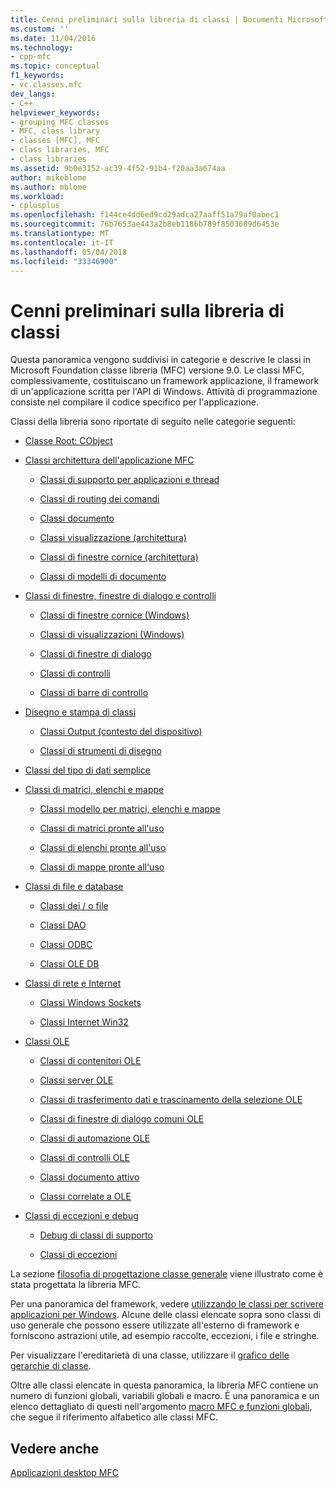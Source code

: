 ```yaml
---
title: Cenni preliminari sulla libreria di classi | Documenti Microsoft
ms.custom: ''
ms.date: 11/04/2016
ms.technology:
- cpp-mfc
ms.topic: conceptual
f1_keywords:
- vc.classes.mfc
dev_langs:
- C++
helpviewer_keywords:
- grouping MFC classes
- MFC, class library
- classes [MFC], MFC
- class libraries, MFC
- class libraries
ms.assetid: 9b0e3152-ac39-4f52-91b4-f20aa3a674aa
author: mikeblome
ms.author: mblome
ms.workload:
- cplusplus
ms.openlocfilehash: f144ce4dd6ed9cd29adca27aaff51a79af0abec1
ms.sourcegitcommit: 76b7653ae443a2b8eb1186b789f8503609d6453e
ms.translationtype: MT
ms.contentlocale: it-IT
ms.lasthandoff: 05/04/2018
ms.locfileid: "33346900"
---
```

# <a name="class-library-overview"></a>Cenni preliminari sulla libreria di classi
Questa panoramica vengono suddivisi in categorie e descrive le classi in Microsoft Foundation classe libreria (MFC) versione 9.0. Le classi MFC, complessivamente, costituiscano un framework applicazione, il framework di un'applicazione scritta per l'API di Windows. Attività di programmazione consiste nel compilare il codice specifico per l'applicazione.  
  
 Classi della libreria sono riportate di seguito nelle categorie seguenti:  
  
-   [Classe Root: CObject](../mfc/root-class-cobject.md)  
  
-   [Classi architettura dell'applicazione MFC](../mfc/mfc-application-architecture-classes.md)  
  
    -   [Classi di supporto per applicazioni e thread](../mfc/application-and-thread-support-classes.md)  
  
    -   [Classi di routing dei comandi](../mfc/command-routing-classes.md)  
  
    -   [Classi documento](../mfc/document-classes.md)  
  
    -   [Classi visualizzazione (architettura)](../mfc/view-classes-architecture.md)  
  
    -   [Classi di finestre cornice (architettura)](../mfc/frame-window-classes-architecture.md)  
  
    -   [Classi di modelli di documento](../mfc/document-template-classes.md)  
  
-   [Classi di finestre, finestre di dialogo e controlli](../mfc/window-dialog-and-control-classes.md)  
  
    -   [Classi di finestre cornice (Windows)](../mfc/frame-window-classes-windows.md)  
  
    -   [Classi di visualizzazioni (Windows)](../mfc/view-classes-windows.md)  
  
    -   [Classi di finestre di dialogo](../mfc/dialog-box-classes.md)  
  
    -   [Classi di controlli](../mfc/control-classes.md)  
  
    -   [Classi di barre di controllo](../mfc/control-bar-classes.md)  
  
-   [Disegno e stampa di classi](../mfc/drawing-and-printing-classes.md)  
  
    -   [Classi Output (contesto del dispositivo)](../mfc/output-device-context-classes.md)  
  
    -   [Classi di strumenti di disegno](../mfc/drawing-tool-classes.md)  
  
-   [Classi del tipo di dati semplice](../mfc/simple-data-type-classes.md)  
  
-   [Classi di matrici, elenchi e mappe](../mfc/array-list-and-map-classes.md)  
  
    -   [Classi modello per matrici, elenchi e mappe](../mfc/template-classes-for-arrays-lists-and-maps.md)  
  
    -   [Classi di matrici pronte all'uso](../mfc/ready-to-use-array-classes.md)  
  
    -   [Classi di elenchi pronte all'uso](../mfc/ready-to-use-list-classes.md)  
  
    -   [Classi di mappe pronte all'uso](../mfc/ready-to-use-map-classes.md)  
  
-   [Classi di file e database](../mfc/file-and-database-classes.md)  
  
    -   [Classi dei / o file](../mfc/file-i-o-classes.md)  
  
    -   [Classi DAO](../mfc/dao-classes.md)  
  
    -   [Classi ODBC](../mfc/odbc-classes.md)  
  
    -   [Classi OLE DB](../mfc/ole-db-classes.md)  
  
-   [Classi di rete e Internet](../mfc/internet-and-networking-classes.md)  
  
    -   [Classi Windows Sockets](../mfc/windows-sockets-classes.md)  
  
    -   [Classi Internet Win32](../mfc/win32-internet-classes.md)  
  
-   [Classi OLE](../mfc/ole-classes.md)  
  
    -   [Classi di contenitori OLE](../mfc/ole-container-classes.md)  
  
    -   [Classi server OLE](../mfc/ole-server-classes.md)  
  
    -   [Classi di trasferimento dati e trascinamento della selezione OLE](../mfc/ole-drag-and-drop-and-data-transfer-classes.md)  
  
    -   [Classi di finestre di dialogo comuni OLE](../mfc/ole-common-dialog-classes.md)  
  
    -   [Classi di automazione OLE](../mfc/ole-automation-classes.md)  
  
    -   [Classi di controlli OLE](../mfc/ole-control-classes.md)  
  
    -   [Classi documento attivo](../mfc/active-document-classes.md)  
  
    -   [Classi correlate a OLE](../mfc/ole-related-classes.md)  
  
-   [Classi di eccezioni e debug](../mfc/debugging-and-exception-classes.md)  
  
    -   [Debug di classi di supporto](../mfc/debugging-support-classes.md)  
  
    -   [Classi di eccezioni](../mfc/exception-classes.md)  
  
 La sezione [filosofia di progettazione classe generale](../mfc/general-class-design-philosophy.md) viene illustrato come è stata progettata la libreria MFC.  
  
 Per una panoramica del framework, vedere [utilizzando le classi per scrivere applicazioni per Windows](../mfc/using-the-classes-to-write-applications-for-windows.md). Alcune delle classi elencate sopra sono classi di uso generale che possono essere utilizzate all'esterno di framework e forniscono astrazioni utile, ad esempio raccolte, eccezioni, i file e stringhe.  
  
 Per visualizzare l'ereditarietà di una classe, utilizzare il [grafico delle gerarchie di classe](../mfc/hierarchy-chart.md).  
  
 Oltre alle classi elencate in questa panoramica, la libreria MFC contiene un numero di funzioni globali, variabili globali e macro. È una panoramica e un elenco dettagliato di questi nell'argomento [macro MFC e funzioni globali](../mfc/reference/mfc-macros-and-globals.md), che segue il riferimento alfabetico alle classi MFC.  
  
## <a name="see-also"></a>Vedere anche  
 [Applicazioni desktop MFC](../mfc/mfc-desktop-applications.md)

